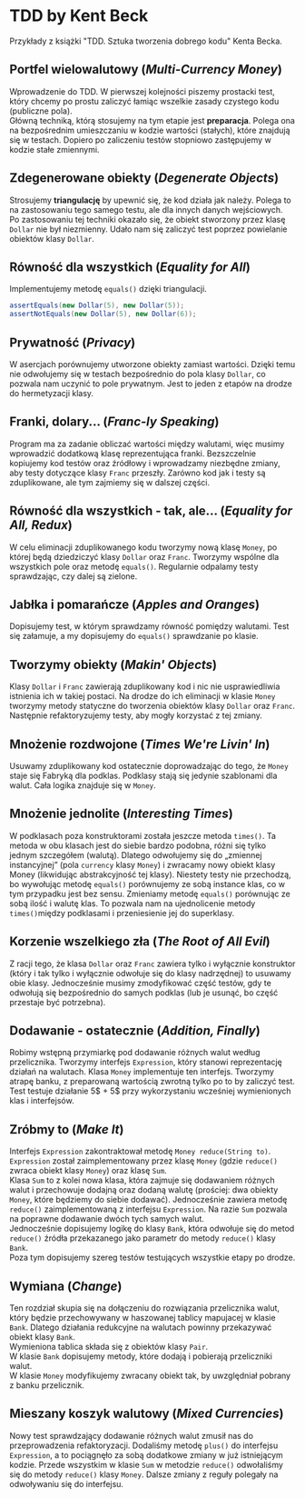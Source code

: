 # TDD by Kent Beck

Przykłady z książki "TDD. Sztuka tworzenia dobrego kodu" Kenta Becka. 

## Portfel wielowalutowy (*Multi-Currency Money*)

Wprowadzenie do TDD. W pierwszej kolejności piszemy prostacki test, który chcemy po prostu zaliczyć łamiąc wszelkie zasady czystego kodu (publiczne pola).  
Główną techniką, którą stosujemy na tym etapie jest **preparacja**. Polega ona na bezpośrednim umieszczaniu w kodzie wartości (stałych), które znajdują się w testach. Dopiero po zaliczeniu testów stopniowo zastępujemy w kodzie stałe zmiennymi. 

## Zdegenerowane obiekty (*Degenerate Objects*)

Strosujemy **triangulację** by upewnić się, że kod działa jak należy. Polega to na zastosowaniu tego samego testu, ale dla innych danych wejściowych.  
Po zastosowaniu tej techniki okazało się, że obiekt stworzony przez klasę `Dollar` nie był niezmienny. Udało nam się zaliczyć test poprzez powielanie obiektów klasy `Dollar`. 

## Równość dla wszystkich (*Equality for All*)

Implementujemy metodę `equals()` dzięki triangulacji. 
```java
assertEquals(new Dollar(5), new Dollar(5));
assertNotEquals(new Dollar(5), new Dollar(6));
```

## Prywatność (*Privacy*)

W asercjach porównujemy utworzone obiekty zamiast wartości. Dzięki temu nie odwołujemy się w testach bezpośrednio do pola klasy `Dollar`, co pozwala nam uczynić to pole prywatnym. Jest to jeden z etapów na drodze do hermetyzacji klasy. 

## Franki, dolary... (*Franc-ly Speaking*)

Program ma za zadanie obliczać wartości między walutami, więc musimy wprowadzić dodatkową klasę reprezentująca franki. Bezszczelnie kopiujemy kod testów oraz źródłowy i wprowadzamy niezbędne zmiany, aby testy dotyczące klasy `Franc` przeszły. Zarówno kod jak i testy są zduplikowane, ale tym zajmiemy się w dalszej części. 

## Równość dla wszystkich - tak, ale... (*Equality for All, Redux*)

W celu eliminacji zduplikowanego kodu tworzymy nową klasę `Money`, po której będą dziedziczyć klasy `Dollar` oraz `Franc`. Tworzymy wspólne dla wszystkich pole oraz metodę `equals()`. Regularnie odpalamy testy sprawdzając, czy dalej są zielone. 

## Jabłka i pomarańcze (*Apples and Oranges*)

Dopisujemy test, w którym sprawdzamy równość pomiędzy walutami. Test się załamuje, a my dopisujemy do `equals()` sprawdzanie po klasie.

## Tworzymy obiekty (*Makin' Objects*)

Klasy `Dollar` i `Franc` zawierają zduplikowany kod i nic nie usprawiedliwia istnienia ich w takiej postaci. Na drodze do ich eliminacji w klasie `Money` tworzymy metody statyczne do tworzenia obiektów klasy `Dollar` oraz `Franc`. Następnie refaktoryzujemy testy, aby mogły korzystać z tej zmiany. 

## Mnożenie rozdwojone (*Times We're Livin' In*)

Usuwamy zduplikowany kod ostatecznie doprowadzając do tego, że `Money` staje się Fabryką dla podklas. Podklasy stają się jedynie szablonami dla walut. Cała logika znajduje się w `Money`.

## Mnożenie jednolite (*Interesting Times*)

W podklasach poza konstruktorami została jeszcze metoda `times()`. Ta metoda w obu klasach jest do siebie bardzo podobna, różni się tylko jednym szczegółem (walutą). Dlatego odwołujemy się do „zmiennej instancyjnej” (pola `currency` klasy `Money`) i zwracamy nowy obiekt klasy Money (likwidując abstrakcyjność tej klasy). Niestety testy nie przechodzą, bo wywołując metodę `equals()` porównujemy ze sobą instance klas, co w tym przypadku jest bez sensu. Zmieniamy metodę `equals()` porównując ze sobą ilość i walutę klas. To pozwala nam na ujednolicenie metody `times()`między podklasami i przeniesienie jej do superklasy. 

## Korzenie wszelkiego zła (*The Root of All Evil*)

Z racji tego, że klasa `Dollar` oraz `Franc` zawiera tylko i wyłącznie konstruktor (który i tak tylko i wyłącznie odwołuje się do klasy nadrzędnej) to usuwamy obie klasy. Jednocześnie musimy zmodyfikować część testów, gdy te odwołują się bezpośrednio do samych podklas (lub je usunąć, bo część przestaje być potrzebna). 

## Dodawanie - ostatecznie (*Addition, Finally*)

Robimy wstępną przymiarkę pod dodawanie różnych walut według przelicznika. Tworzymy interfejs `Expression`, który stanowi reprezentację działań na walutach. Klasa `Money` implementuje ten interfejs. Tworzymy atrapę banku, z preparowaną wartością zwrotną tylko po to by zaliczyć test. Test testuje działanie 5$ + 5$ przy wykorzystaniu wcześniej wymienionych klas i interfejsów. 

## Zróbmy to (*Make It*)

Interfejs `Expression` zakontraktował metodę `Money reduce(String to)`. `Expression` został zaimplementowany przez klasę `Money` (gdzie `reduce()` zwraca obiekt klasy `Money`) oraz klasę `Sum`.  
Klasa `Sum` to z kolei nowa klasa, która zajmuje się dodawaniem różnych walut i przechowuje dodajną oraz dodaną walutę (prościej: dwa obiekty `Money`, które będziemy do siebie dodawać). Jednocześnie zawiera metodę `reduce()` zaimplementowaną z interfejsu `Expression`. Na razie `Sum` pozwala na poprawne dodawanie dwóch tych samych walut.  
Jednocześnie dopisujemy logikę do klasy `Bank`, która odwołuje się do metod `reduce()` źródła przekazanego jako parametr do metody `reduce()` klasy `Bank`.  
Poza tym dopisujemy szereg testów testujących wszystkie etapy po drodze. 

## Wymiana (*Change*)

Ten rozdział skupia się na dołączeniu do rozwiązania przelicznika walut, który będzie przechowywany w haszowanej tablicy mapujacej w klasie `Bank`. Dlatego działania redukcyjne na walutach powinny przekazywać obiekt klasy `Bank`.  
Wymieniona tablica składa się z obiektów klasy `Pair`.  
W klasie `Bank` dopisujemy metody, które dodają i pobierają przeliczniki walut.  
W klasie `Money` modyfikujemy zwracany obiekt tak, by uwzględniał pobrany z banku przelicznik.

## Mieszany koszyk walutowy (*Mixed Currencies*)

Nowy test sprawdzający dodawanie różnych walut zmusił nas do przeprowadzenia refaktoryzacji. Dodaliśmy metodę `plus()` do interfejsu `Expression`, a to pociągnęło za sobą dodatkowe zmiany w już istniejącym kodzie. Przede wszystkim w klasie `Sum` w metodzie `reduce()` odwołaliśmy się do metody `reduce()` klasy `Money`. Dalsze zmiany z reguły polegały na odwoływaniu się do interfejsu. 